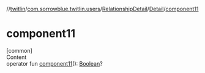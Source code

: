 //[twitlin](../../../index.md)/[com.sorrowblue.twitlin.users](../../index.md)/[RelationshipDetail](../index.md)/[Detail](index.md)/[component11](component11.md)



# component11  
[common]  
Content  
operator fun [component11](component11.md)(): [Boolean](https://kotlinlang.org/api/latest/jvm/stdlib/kotlin/-boolean/index.html)?  



